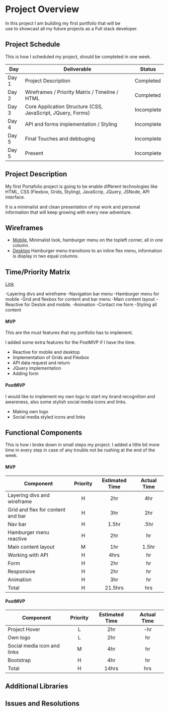 # Project Overview
In this project I am building my first portfolio that will be<br> use to
showcast all my future projects as a Full stack developer.


## Project Schedule

This is how I scheduled my project, should be completed in one week.

|  Day | Deliverable | Status
|---|---| ---|
|Day 1| Project Description | Completed
|Day 2| Wireframes / Priority Matrix / Timeline / HTML | Completed
|Day 3| Core Application Structure (CSS, JavaScript, JQuery, Forms) | Incomplete
|Day 4| API and forms implementation / Styling  | Incomplete
|Day 5| Final Touches and debbuging | Incomplete
|Day 5| Present | Incomplete


## Project Description

My first Portafolio project is going to be enable different technologies like HTML, CSS (Flexbox, Grids, Styling), JavaScrip, JQuery, JSNode, API interface. 

It is a minimalist and clean presentation of my work and personal information that will keep growing with every new adventure. 

## Wireframes

- [Mobile](/mobile.jpg), Minimalist look, hamburger menu on the topleft corner, all in one column. 
- [Desktop](/desktop.jpg) Hamburger menu transitions to an inline flex menu, information is display in two equal columns. 

## Time/Priority Matrix 

[Link](/matrix.jpg)

-Layering divs and wireframe
-Navigation bar menu
-Hamburger menu for mobile
-Grid and flexbox for content and bar menu
-Main content layout
-Reactive for Destok and mobile. 
-Animation 
-Contact me form
-Styling all content

#### MVP 

This are the must features that my portfolio has to implement. <br>

I added some extra features for the PostMVP if I have the time.

- Reactive for mobile and desktop
- Implementation of Grids and Flexbox
- API data request and return
- JQuery implementation 
- Adding form

#### PostMVP 

I would like to implement my own logo to start my brand recognition and awareness, also some stylish social media icons and links.

- Making own logo 
- Social media styled icons and links

## Functional Components

This is how i broke down in small steps my project. I added a little bit more time in every step in case of any trouble not be rushing at the end of the week.

#### MVP
| Component | Priority | Estimated Time | Actual Time |
| --- | :---: |  :---: | :---: | 
| Layering divs and wireframe | H | 2hr | 4hr |
| Grid and flex for content and bar| H | 3hr | 2hr |
| Nav bar | H | 1.5hr | .5hr |  
| Hamburger menu reactive | H | 2hr|  hr | 
| Main content layout| M | 1hr | 1.5hr|
| Working with API | H | 4hrs|  hr | 
| Form | H | 2hr | hr |
| Responsive | H | 2hr | hr |
| Animation | H | 3hr | hr | hr |
| Total | H | 21.5hrs| hrs |

#### PostMVP
| Component | Priority | Estimated Time | Actual Time |
| --- | :---: |  :---: | :---: | 
| Project Hover | L | 2hr | -hr |
| Own logo | L | 2hr | hr |
| Social media icon and links | M | 4hr | hr |
| Bootstrap | H | 4hr | hr |
| Total | H | 14hrs| hrs |

## Additional Libraries
 <!-- Use this section to list all supporting libraries and thier role in the project. 

## Code Snippet

Use this section to include a brief code snippet of functionality that you are proud of an a brief description  

```
function reverse(string) {
	// here is the code to reverse a string of text
}
``` -->

## Issues and Resolutions
 <!-- Use this section to list of all major issues encountered and their resolution. -->
<!-- 
#### SAMPLE.....
**ERROR**: app.js:34 Uncaught SyntaxError: Unexpected identifier                                
**RESOLUTION**: Missing comma after first object in sources {} object -->
